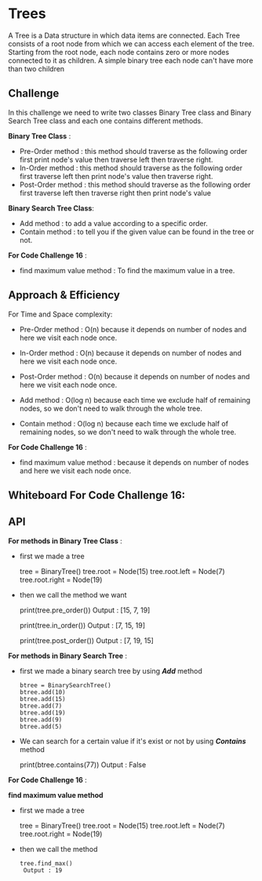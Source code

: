 # Trees

A Tree is a Data structure in which data items are connected. Each Tree
consists of a root node from which we can access each element of the tree. Starting from the root node, each node
contains zero or more nodes connected to it as children. A simple binary tree each node can't have more than two
children

## Challenge

In this challenge we need to write two classes Binary Tree class and Binary Search Tree class and each one contains
different methods.

**Binary Tree Class** :

- Pre-Order method : this method should traverse as the following order first print node's value then traverse left then
  traverse right.
- In-Order method : this method should traverse as the following order first traverse left then print node's value then
  traverse right.
- Post-Order method : this method should traverse as the following order first traverse left then traverse right then
  print node's value

**Binary Search Tree Class**:

- Add method : to add a value according to a specific order.
- Contain method : to tell you if the given value can be found in the tree or not.

**For Code Challenge 16** :

- find maximum value method : To find the maximum value in a tree.


## Approach & Efficiency

For Time and Space complexity:

- Pre-Order method : O(n) because it depends on number of nodes and here we visit each node once.
- In-Order method : O(n) because it depends on number of nodes and here we visit each node once.
- Post-Order method : O(n) because it depends on number of nodes and here we visit each node once.

- Add method : O(log n) because each time we exclude half of remaining nodes, so we don't need to walk through the whole
  tree.
- Contain method : O(log n) because each time we exclude half of remaining nodes, so we don't need to walk through the
  whole tree.

**For Code Challenge 16** :

- find maximum value method : because it depends on number of nodes and here we visit each node once.

## Whiteboard For Code Challenge 16:




## API
<!-- Description of each method publicly available in each of your trees -->
**For methods in Binary Tree Class** : 
- first we made a tree

    
    tree = BinaryTree()
    tree.root = Node(15)
    tree.root.left = Node(7)
    tree.root.right = Node(19)

- then we call the method we want 


     print(tree.pre_order())
    Output : [15, 7, 19] 

     print(tree.in_order())
     Output : [7, 15, 19]
     
     print(tree.post_order())
     Output : [7, 19, 15]

**For methods in Binary Search Tree** :
- first we made a binary search tree by using ***Add*** method

      btree = BinarySearchTree()
      btree.add(10)
      btree.add(15)
      btree.add(7)
      btree.add(19)
      btree.add(9)
      btree.add(5)

- We can search for a certain value if it's exist or not by using ***Contains*** method


    print(btree.contains(77))
     Output : False

     
**For Code Challenge 16** :

**find maximum value method**

- first we made a tree


    tree = BinaryTree()
    tree.root = Node(15)
    tree.root.left = Node(7)
    tree.root.right = Node(19)

- then we call the method

      tree.find_max()
       Output : 19